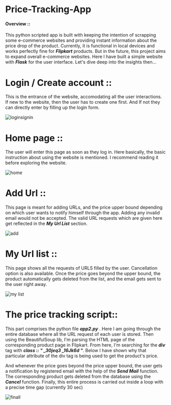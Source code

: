 # Price-Tracking-App
#### Overview ::
This python scripted app is built with keeping the intention of scrapping some e-commerce websites and providing instant information about the price drop of the product. Currently, it is functional in local devices and works perfectly fine for ***Flipkart*** products. But in the future, this project aims to expand overall e-commerce websites. Here I have built a simple website with  ***Flask*** for the user interface. Let's dive deep into the insights then...
# Login / Create account ::
This is the entrance of the website, accomodating all the user interactions. If new to the website, then the user has to create one first. And If not they can directly enter by filling up the login form.

![loginsignin](https://user-images.githubusercontent.com/56407204/124709112-bee7bf00-df18-11eb-982c-df7e10a11253.jpg)

# Home page ::
The user will enter this page as soon as they log in. Here basically, the basic instruction about using the website is mentioned. I recommend reading it before exploring the website.

![home](https://user-images.githubusercontent.com/56407204/124710493-7cbf7d00-df1a-11eb-8500-c24f902bb373.PNG)

# Add Url ::
This page is meant for adding URLs, and the price upper bound depending on which user wants to notify himself through the app. Adding any invalid email would not be accepted. The valid URL requests which are given here get reflected in the ***My Url List*** section.

![add](https://user-images.githubusercontent.com/56407204/124710746-cf009e00-df1a-11eb-9120-e922717f6bcf.PNG)

# My Url list ::
This page shows all the requests of URLS filled by the user. Cancellation option is also available. Once the price goes beyond the upper bound, the product automatically gets deleted from the list, and the email gets sent to the user right away.

![my list](https://user-images.githubusercontent.com/56407204/124711168-5ea64c80-df1b-11eb-8c8d-f2e0267b4f98.PNG)

# The price tracking script::
This part comprises the python file ***app2.py*** . Here I am going through the entire database where all the URL request of each user is stored. Then using the BeautifulSoup lib, I'm parsing the HTML page of the corresponding product page in Flipkart. From here, I'm searching for the ***div*** tag with ***class :: " _30jeq3 _16Jk6d "***. Below I have shown why that particular attribute of the div tag is being used to get the product's price. 


And whenever the price goes beyond the price upper bound, the user gets a notification by registered email with the help of the ***Send Mail*** function. The corresponding product gets deleted from the database using the ***Cancel*** function. 
Finally, this entire process is carried out inside a loop with a precise time gap (currently 30 sec) 

![finall](https://user-images.githubusercontent.com/56407204/124713385-1a687b80-df1e-11eb-8e7a-0860fb0fa775.PNG)


